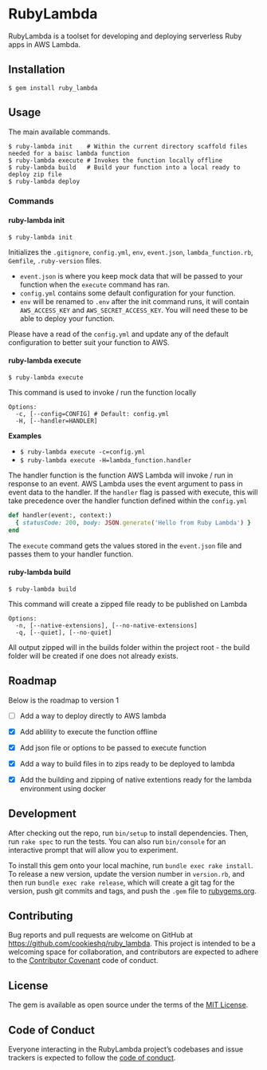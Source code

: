 # RubyLambda

RubyLambda is a toolset for developing and deploying serverless Ruby apps in AWS Lambda.


## Installation

    $ gem install ruby_lambda


## Usage
The main available commands.

```
$ ruby-lambda init    # Within the current directory scaffold files needed for a baisc lambda function
$ ruby-lambda execute # Invokes the function locally offline
$ ruby-lambda build   # Build your function into a local ready to deploy zip file
$ ruby-lambda deploy
```

### Commands

#### ruby-lambda init
```
$ ruby-lambda init
```

Initializes the `.gitignore`, `config.yml`, `env`, `event.json`, `lambda_function.rb`, `Gemfile`, `.ruby-version` files.
* `event.json` is where you keep mock data that will be passed to your function when the `execute` command has ran.
* `config.yml` contains some default configuration for your function.
* `env` will be renamed to `.env` after the init command runs, it will contain `AWS_ACCESS_KEY` and `AWS_SECRET_ACCESS_KEY`. You will need these to be able to deploy your function.

Please have a read of the `config.yml` and update any of the default configuration to better suit your function to AWS.

#### ruby-lambda execute
```
$ ruby-lambda execute
```
This command is used to invoke / run the function locally

```
Options:
  -c, [--config=CONFIG] # Default: config.yml
  -H, [--handler=HANDLER]
```

**Examples**
* `$ ruby-lambda execute -c=config.yml`
* `$ ruby-lambda execute -H=lambda_function.handler`

The handler function is the function AWS Lambda will invoke / run in response to an event. AWS Lambda uses the event argument to pass in event data to the handler. If the `handler` flag is passed with execute, this will take precedence over the handler function defined within the `config.yml`

```ruby
def handler(event:, context:)
  { statusCode: 200, body: JSON.generate('Hello from Ruby Lambda') }
end
```

The `execute` command gets the values stored in the `event.json` file and passes them to your handler function.

#### ruby-lambda build
```
$ ruby-lambda build
```
This command will create a zipped file ready to be published on Lambda

```
Options:
  -n, [--native-extensions], [--no-native-extensions]
  -q, [--quiet], [--no-quiet]
```

All output zipped will in the builds folder within the project root - the build folder will be created if one does not already exists.


## Roadmap
Below is the roadmap to version 1

- [ ] Add a way to deploy directly to AWS lambda
- [x] Add ablility to execute the function offline
- [x] Add json file or options to be passed to execute function
- [x] Add a way to build files in to zips ready to be deployed to lambda
- [x] Add the building and zipping of native extentions ready for the lambda environment using docker


## Development

After checking out the repo, run `bin/setup` to install dependencies. Then, run `rake spec` to run the tests. You can also run `bin/console` for an interactive prompt that will allow you to experiment.

To install this gem onto your local machine, run `bundle exec rake install`. To release a new version, update the version number in `version.rb`, and then run `bundle exec rake release`, which will create a git tag for the version, push git commits and tags, and push the `.gem` file to [rubygems.org](https://rubygems.org).

## Contributing

Bug reports and pull requests are welcome on GitHub at https://github.com/cookieshq/ruby_lambda. This project is intended to be a welcoming space for collaboration, and contributors are expected to adhere to the [Contributor Covenant](http://contributor-covenant.org) code of conduct.

## License

The gem is available as open source under the terms of the [MIT License](https://opensource.org/licenses/MIT).

## Code of Conduct

Everyone interacting in the RubyLambda project’s codebases and issue trackers is expected to follow the [code of conduct](https://github.com/cookieshq/ruby_lambda/blob/master/CODE_OF_CONDUCT.md).

